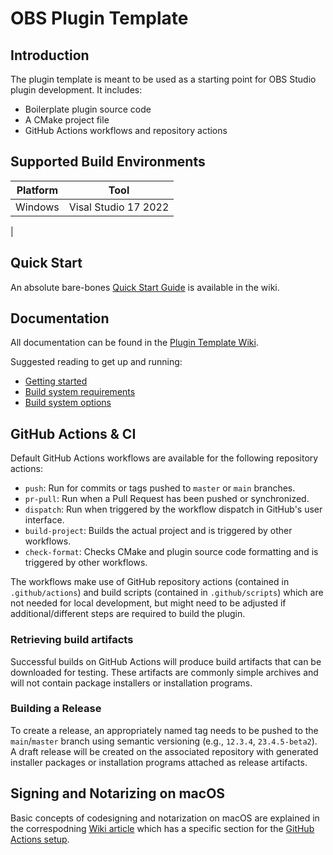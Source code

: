 # OBS Plugin Template

## Introduction

The plugin template is meant to be used as a starting point for OBS Studio plugin development. It includes:

-   Boilerplate plugin source code
-   A CMake project file
-   GitHub Actions workflows and repository actions

## Supported Build Environments

| Platform | Tool                 |
| -------- | -------------------- |
| Windows  | Visal Studio 17 2022 |

<!--     | macOS                | XCode 16.0        | -->
<!--     | Windows, macOS       | CMake 3.30.5      | -->
<!--     | Ubuntu 24.04         | CMake 3.28.3      | -->
<!--     | Ubuntu 24.04         | `ninja-build`     | -->
<!--     | Ubuntu 24.04         | `pkg-config` -->  |
<!--     | Ubuntu 24.04         | `build-essential` | -->

## Quick Start

An absolute bare-bones [Quick Start Guide](https://github.com/obsproject/obs-plugintemplate/wiki/Quick-Start-Guide) is available in the wiki.

## Documentation

All documentation can be found in the [Plugin Template Wiki](https://github.com/obsproject/obs-plugintemplate/wiki).

Suggested reading to get up and running:

-   [Getting started](https://github.com/obsproject/obs-plugintemplate/wiki/Getting-Started)
-   [Build system requirements](https://github.com/obsproject/obs-plugintemplate/wiki/Build-System-Requirements)
-   [Build system options](https://github.com/obsproject/obs-plugintemplate/wiki/CMake-Build-System-Options)

## GitHub Actions & CI

Default GitHub Actions workflows are available for the following repository actions:

-   `push`: Run for commits or tags pushed to `master` or `main` branches.
-   `pr-pull`: Run when a Pull Request has been pushed or synchronized.
-   `dispatch`: Run when triggered by the workflow dispatch in GitHub's user interface.
-   `build-project`: Builds the actual project and is triggered by other workflows.
-   `check-format`: Checks CMake and plugin source code formatting and is triggered by other workflows.

The workflows make use of GitHub repository actions (contained in `.github/actions`) and build scripts (contained in `.github/scripts`) which are not needed for local development, but might need to be adjusted if additional/different steps are required to build the plugin.

### Retrieving build artifacts

Successful builds on GitHub Actions will produce build artifacts that can be downloaded for testing. These artifacts are commonly simple archives and will not contain package installers or installation programs.

### Building a Release

To create a release, an appropriately named tag needs to be pushed to the `main`/`master` branch using semantic versioning (e.g., `12.3.4`, `23.4.5-beta2`). A draft release will be created on the associated repository with generated installer packages or installation programs attached as release artifacts.

## Signing and Notarizing on macOS

Basic concepts of codesigning and notarization on macOS are explained in the correspodning [Wiki article](https://github.com/obsproject/obs-plugintemplate/wiki/Codesigning-On-macOS) which has a specific section for the [GitHub Actions setup](https://github.com/obsproject/obs-plugintemplate/wiki/Codesigning-On-macOS#setting-up-code-signing-for-github-actions).
